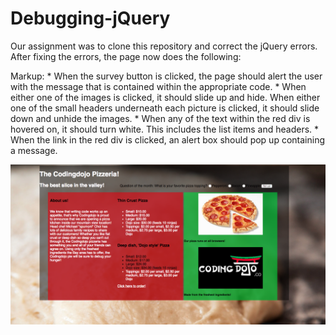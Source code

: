 # Debugging-jQuery

Our assignment was to clone this repository and correct the jQuery errors.
After fixing the errors, the page now does the following:

Markup: * When the survey button is clicked, the page should alert the user with
          the message that is contained within the appropriate code.
        * When either one of the images is clicked, it should slide up and hide.
          When either one of the small headers underneath each picture is
          clicked, it should slide down and unhide the images.
        * When any of the text within the red div is hovered on, it should
          turn white. This includes the list items and headers.
        * When the link in the red div is clicked, an alert box should
          pop up containing a message.

![Finished Page](the_coding_dojo_pizzeria.jpg)
